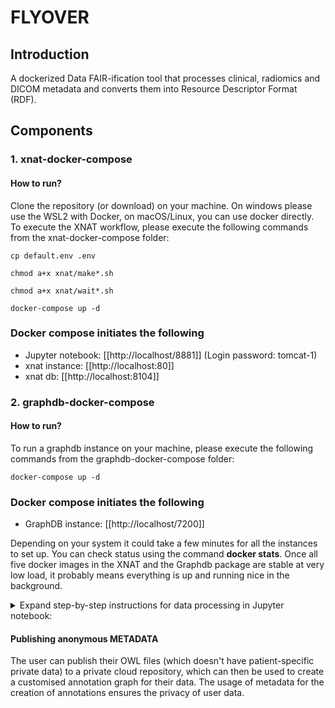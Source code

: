 # FLYOVER

## Introduction

A dockerized Data FAIR-ification tool that processes clinical, radiomics and DICOM metadata and converts them into Resource Descriptor Format (RDF).

## Components

### 1. xnat-docker-compose

#### How to run?
Clone the repository (or download) on your machine. On windows please use the WSL2 with Docker, on macOS/Linux, you can use docker directly.
To execute the XNAT workflow, please execute the following commands from the xnat-docker-compose folder:

```
cp default.env .env
```

```
chmod a+x xnat/make*.sh
```

```
chmod a+x xnat/wait*.sh
```

```
docker-compose up -d
```

### Docker compose initiates the following

* Jupyter notebook: [[http://localhost/8881]] (Login password: tomcat-1)
* xnat instance: [[http://localhost:80]]
* xnat db: [[http://localhost:8104]]

### 2. graphdb-docker-compose

#### How to run?

To run a graphdb instance on your machine, please execute the following commands from the graphdb-docker-compose folder:

```
docker-compose up -d
```

### Docker compose initiates the following

* GraphDB instance: [[http://localhost/7200]] 

Depending on your system it could take a few minutes for all the instances to set up. You can check status using the command **docker stats**. Once all five docker images in the XNAT and the Graphdb package are stable at very low load, it probably means everything is up and running nice in the background.

<details><summary>Expand step-by-step instructions for data processing in Jupyter notebook:</summary>

**IMPORTANT: Create a new project in Xnat if it isn't already created**
#### Step 1. Uploading imaging data with python batching script

This can only work with adequately de-identified and correctly-cleaned DICOM data. 

From the work directory /home/jovyan/work/o-raw, run the python notebook script "upload_dicom_bundles_into_xnat.ipynb" to iterate through every patient folder in a local filesystem directory, that will package each patient folder as a zip object, and then transmit the zip via API into your local XNAT docker instance which will collect it and try to archive it.

(Make sure to change the xnat username, password and project name in the script)

#### Step 2. Generating radiomics data

From the work directory /home/jovyan/work/o-raw, run the python notebook "batch_conv_nrrd_xnat-1.ipynb". This converts the RTSTRUCT to NRRD format which is used by the pyRadiomics package for feature extraction.

As the next step, run the notebook script "download_pyradiomics-2.ipynb", which collects the radiomics results from xnat for each of the Dicom file and saves the merged CSV file locally in the same work folder.

#### Step 3. DICOM headers as semantic data

Open a new terminal in the same notebook environment and run the following command to open a Dicom SCP service. We use a "-s" tag in the command so that users can send data to a specific rdf-endpoint.

```
ldcm-scp -s http://rdf-store:7200/repositories/userRepo/statements 104
```

While this SCP server is open and ready, run the notebook script "xnat_to_ldcm_scp-1.ipynb
", which sends the Dicom files to this service using storescu commands. On completion, you will find the resultant Dicom triples in the rdf-endpoint running in your machine.

#### Step 2. Radiomics as semantic data

A simple graphical interface tool for structured data conversion (CSV or PostGreSQL) into RDF format. From the work directory /home/jovyan/work/flyover, run the notebook script for structured data in "user_module.ipynb". 

A web based GUI runs on **port 5000** prompting user to upload their data. Upload the pyradiomic CSV file here. Triplifier runs and converts this data into RDF triples which is then uploaded to the same rdf endpoint, along with a data specific ontology (OWL) file. 
The next page displays the list of columns and prompts the user to give some basic information about their data which is then added back to the OWL file (Skip this step for the radiomic file as they are already standardized).

#### Step 4. Clinical data as semantic data

Using the same GUI, upload your clinical CSV files for them to be converted to rdf triples and pushed to the same rdf endpoint. Use the interface to provide information about your data which can then be used for creating custom annotations for your data.
</details>



#### Publishing anonymous METADATA
The user can publish their OWL files (which doesn't have patient-specific private data) to a private cloud repository, which can then be used to create a customised annotation graph for their data. The usage of metadata for the creation of annotations ensures the privacy of user data.



